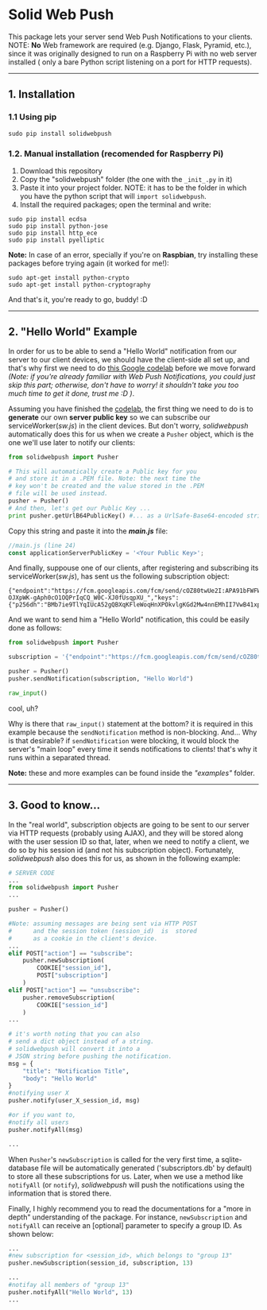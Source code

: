 
# Solid Web Push

This package lets your server send Web Push Notifications to your clients.
NOTE: **No** Web framework are required (e.g. Django, Flask, Pyramid, etc.), since
it was originally designed to run on a Raspberry Pi with no web server installed (
only a bare Python script listening on a port for HTTP requests).

---
## 1. Installation

### 1.1 Using pip

~~~
sudo pip install solidwebpush
~~~

### 1.2. Manual installation (recomended for Raspberry Pi)

1. Download this repository
2. Copy the "solidwebpush" folder (the one with the `_init_.py` in it)
3. Paste it into your project folder. NOTE: it has to be the folder in which you have the python script that will `import solidwebpush`.
4. Install the required packages; open the terminal and write:
~~~
sudo pip install ecdsa
sudo pip install python-jose
sudo pip install http_ece
sudo pip install pyelliptic
~~~
**Note:** In case of an error, specially if you're on **Raspbian**, try installing these packages before trying again (it worked for me!):
~~~
sudo apt-get install python-crypto
sudo apt-get install python-cryptography
~~~

And that's it, you're ready to go, buddy! :D

---
## 2. "Hello World" Example

In order for us to be able to send a "Hello World" notification from our server to our client devices, we should have the client-side all set up, and that's why first we need to do [this Google codelab](https://developers.google.com/web/fundamentals/getting-started/codelabs/push-notifications/) before we move forward _(Note: if you're already familiar with Web Push Notifications, you could just skip this part; otherwise,  don't have to worry! it shouldn't take you too much time to get it done, trust me :D )_.

Assuming you have finished the [codelab](https://developers.google.com/web/fundamentals/getting-started/codelabs/push-notifications/), the first thing we need to do is to **generate** our own **server public key** so we can subscribe our serviceWorker(_sw.js_) in the client devices. But don't worry, _solidwebpush_ automatically does this for us when we create a `Pusher` object, which is the one we'll use later to notify our clients:

````python
from solidwebpush import Pusher

# This will automatically create a Public key for you
# and store it in a .PEM file. Note: the next time the 
# key won't be created and the value stored in the .PEM
# file will be used instead.
pusher = Pusher()
# And then, let's get our Public Key ...
print pusher.getUrlB64PublicKey() #... as a UrlSafe-Base64-encoded string
````

  
Copy this string and paste it into the _**main.js**_ file:
````javascript
//main.js (line 24)
const applicationServerPublicKey = '<Your Public Key>';
````


And finally, suppouse one of our clients, after registering and subscribing its serviceWorker(_sw.js_), has sent us the following subscription object:

````text
{"endpoint":"https://fcm.googleapis.com/fcm/send/cOZ80twUe2I:APA91bFWFWTIJzD3B7YHCBKzpSD_KfFe5a_XOo0gZDhGX1JYBwtY6UtNVyCXVt0Z2Fd4iOb9SLSOo1WGBclMaWoDFYMcmh7EhlXd-OJXpWK-gAph0cO1OQPrIqCQ_W0C-XJ0fUsqpXU_","keys":{"p256dh":"BMb7ie9TlYqIUcA52gQBXqKFleWoqHnXPOkvlgKGd2Mw4nnEMhII7VwB41xp0T70VrZb0w4LoP4Cn7ccD0zEtmA=","auth":"EKID_2FLZ4uJg6zSHB4psA=="}}
````

And we want to send him a "Hello World" notification, this could be easily done as follows:

````python
from solidwebpush import Pusher

subscription = '{"endpoint":"https://fcm.googleapis.com/fcm/send/cOZ80twUe2I:APA91bFWFWTIJzD3B7YHCBKzpSD_KfFe5a_XOo0gZDhGX1JYBwtY6UtNVyCXVt0Z2Fd4iOb9SLSOo1WGBclMaWoDFYMcmh7EhlXd-OJXpWK-gAph0cO1OQPrIqCQ_W0C-XJ0fUsqpXU_","keys":{"p256dh":"BMb7ie9TlYqIUcA52gQBXqKFleWoqHnXPOkvlgKGd2Mw4nnEMhII7VwB41xp0T70VrZb0w4LoP4Cn7ccD0zEtmA=","auth":"EKID_2FLZ4uJg6zSHB4psA=="}}'

pusher = Pusher()
pusher.sendNotification(subscription, "Hello World")

raw_input()

````
cool, uh?


Why is there that `raw_input()` statement at the bottom? it is required in this example because the `sendNotification` method is non-blocking. And... Why is that desirable? if `sendNotification` were blocking, it would block the server's "main loop" every time it sends notifications to clients! that's why it runs within a separated thread.

**Note:** these and more examples can be found inside the _"examples"_ folder.



---
## 3. Good to know...

In the "real world", subscription objects are going to be sent to our server via HTTP requests (probably using AJAX), and they will be stored along with the user session ID so that, later, when we need to notify a client, we do so by his session id (and not his subscription object). Fortunately, _solidwebpush_ also does this for us, as shown in the following example:

````python
# SERVER CODE
...
from solidwebpush import Pusher
...

pusher = Pusher()

#Note: assuming messages are being sent via HTTP POST
#      and the session token (session_id)  is  stored
#      as a cookie in the client's device.
... 
elif POST["action"] == "subscribe":
    pusher.newSubscription(
        COOKIE["session_id"],
        POST["subscription"]
    )
elif POST["action"] == "unsubscribe":
    pusher.removeSubscription(
        COOKIE["session_id"]
    )
...

# it's worth noting that you can also
# send a dict object instead of a string.
# solidwebpush will convert it into a 
# JSON string before pushing the notification.
msg = {
    "title": "Notification Title",
    "body": "Hello World"
}
#notifying user X
pusher.notify(user_X_session_id, msg)

#or if you want to,
#notify all users
pusher.notifyAll(msg)

...
````
When `Pusher`'s `newSubscription` is called for the very first time, a sqlite-database file will be automatically generated ('subscriptors.db' by default) to store all these subscriptions for us. Later, when we use a method like `notifyAll` (or `notify`), _solidwebpush_ will push the notifications using the information that is stored there.

Finally, I highly recommend you to read the documentations for a "more in depth" understanding of the package. For instance, `newSubscription` and `notifyAll` can receive an [optional] parameter to specify a group ID. As shown below:

````python
...
#new subscription for <session_id>, which belongs to "group 13"
pusher.newSubscription(session_id, subscription, 13)

...
#notifay all members of "group 13"
pusher.notifyAll("Hello World", 13)
...
````
